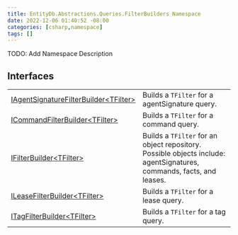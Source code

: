 ```yaml
---
title: EntityDb.Abstractions.Queries.FilterBuilders Namespace
date: 2022-12-06 01:40:52 -08:00
categories: [csharp,namespace]
tags: []
---
```



TODO: Add Namespace Description

## Interfaces
<table><tr><td><a href='/posts/csharp.interface.entitydb.abstractions.queries.filterbuilders.iagentsignaturefilterbuilder-1/'>IAgentSignatureFilterBuilder&lt;TFilter&gt;</a></td><td>
Builds a <code class='language-plaintext highlighter-rouge'>TFilter</code> for a agentSignature query.
</td></tr><tr><td><a href='/posts/csharp.interface.entitydb.abstractions.queries.filterbuilders.icommandfilterbuilder-1/'>ICommandFilterBuilder&lt;TFilter&gt;</a></td><td>
Builds a <code class='language-plaintext highlighter-rouge'>TFilter</code> for a command query.
</td></tr><tr><td><a href='/posts/csharp.interface.entitydb.abstractions.queries.filterbuilders.ifilterbuilder-1/'>IFilterBuilder&lt;TFilter&gt;</a></td><td>
Builds a <code class='language-plaintext highlighter-rouge'>TFilter</code> for an object repository. Possible objects include: agentSignatures,
commands,
facts, and leases.
</td></tr><tr><td><a href='/posts/csharp.interface.entitydb.abstractions.queries.filterbuilders.ileasefilterbuilder-1/'>ILeaseFilterBuilder&lt;TFilter&gt;</a></td><td>
Builds a <code class='language-plaintext highlighter-rouge'>TFilter</code> for a lease query.
</td></tr><tr><td><a href='/posts/csharp.interface.entitydb.abstractions.queries.filterbuilders.itagfilterbuilder-1/'>ITagFilterBuilder&lt;TFilter&gt;</a></td><td>
Builds a <code class='language-plaintext highlighter-rouge'>TFilter</code> for a tag query.
</td></tr></table>
